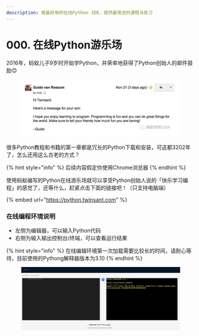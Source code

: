 ```yaml
---
description: 做最好用的在线Python IDE，提供最简洁的课程与练习
---
```


# 000. 在线Python游乐场

2016年，蚂蚁儿子9岁时开始学Python，并荣幸地获得了Python创始人的邮件鼓励😊

<figure><img src=".gitbook/assets/image (2) (1) (1) (1).png" alt=""><figcaption></figcaption></figure>

很多Python教程和书籍的第一章都是冗长的Python下载和安装，可这都3202年了，怎么还用这么古老的方式？

{% hint style="info" %}
后续内容假定你使用Chrome浏览器
{% endhint %}

使用蚂蚁编写的Python在线游乐场就可以享受Python创始人说的「快乐学习编程」的感觉了，还等什么，赶紧点击下面的链接吧！（只支持电脑端）

{% embed url="https://python.twinsant.com" %}

### 在线编程环境说明

* 左侧为编辑器，可以输入Python代码
* 右侧为输入输出控制台/终端，可以查看运行结果

{% hint style="info" %}
在线编辑环境第一次加载需要比较长的时间，请耐心等待，目前使用的Pythong解释器版本为3.10
{% endhint %}

<figure><img src=".gitbook/assets/image (3).png" alt=""><figcaption></figcaption></figure>

